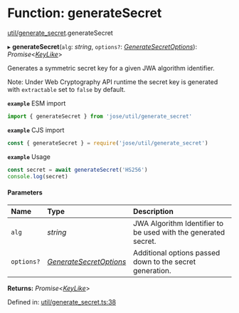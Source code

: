 # Function: generateSecret

[util/generate_secret](../modules/util_generate_secret.md).generateSecret

▸ **generateSecret**(`alg`: *string*, `options?`: [*GenerateSecretOptions*](../interfaces/util_generate_secret.generatesecretoptions.md)): *Promise*<[*KeyLike*](../types/types.keylike.md)\>

Generates a symmetric secret key for a given JWA algorithm identifier.

Note: Under Web Cryptography API runtime the secret key is generated with
`extractable` set to `false` by default.

**`example`** ESM import
```js
import { generateSecret } from 'jose/util/generate_secret'
```

**`example`** CJS import
```js
const { generateSecret } = require('jose/util/generate_secret')
```

**`example`** Usage
```js
const secret = await generateSecret('HS256')
console.log(secret)
```

#### Parameters

| Name | Type | Description |
| :------ | :------ | :------ |
| `alg` | *string* | JWA Algorithm Identifier to be used with the generated secret. |
| `options?` | [*GenerateSecretOptions*](../interfaces/util_generate_secret.generatesecretoptions.md) | Additional options passed down to the secret generation. |

**Returns:** *Promise*<[*KeyLike*](../types/types.keylike.md)\>

Defined in: [util/generate_secret.ts:38](https://github.com/panva/jose/blob/v3.12.3/src/util/generate_secret.ts#L38)
